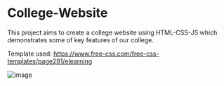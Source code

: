 # College-Website
This project aims to create a college website using HTML-CSS-JS which demonstrates some of key features of our college.

Template used: https://www.free-css.com/free-css-templates/page291/elearning

![image](https://github.com/Tejas-warade/College-Website/assets/108890932/87c50a4d-6e9f-42dc-b53d-8a53c9d77ba5)
